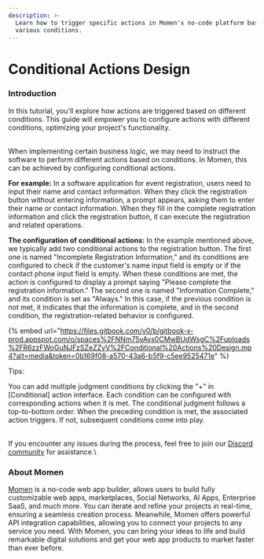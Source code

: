 ```yaml
---
description: >-
  Learn how to trigger specific actions in Momen's no-code platform based on
  various conditions.
---
```


# Conditional Actions Design

### Introduction

In this tutorial, you'll explore how actions are triggered based on different conditions. This guide will empower you to configure actions with different conditions, optimizing your project's functionality.

\
When implementing certain business logic, we may need to instruct the software to perform different actions based on conditions. In Momen, this can be achieved by configuring conditional actions.

**For example:** In a software application for event registration, users need to input their name and contact information. When they click the registration button without entering information, a prompt appears, asking them to enter their name or contact information. When they fill in the complete registration information and click the registration button, it can execute the registration and related operations.

**The configuration of conditional actions:** In the example mentioned above, we typically add two conditional actions to the registration button. The first one is named "Incomplete Registration Information," and its conditions are configured to check if the customer's name input field is empty or if the contact phone input field is empty. When these conditions are met, the action is configured to display a prompt saying "Please complete the registration information." The second one is named "Information Complete," and its condition is set as "Always." In this case, if the previous condition is not met, it indicates that the information is complete, and in the second condition, the registration-related behavior is configured.

{% embed url="https://files.gitbook.com/v0/b/gitbook-x-prod.appspot.com/o/spaces%2FNNm75vAys0CMwBUdWsgC%2Fuploads%2FR6zzFWoGuNJFzSZeZZyV%2FConditional%20Actions%20Design.mp4?alt=media&token=0b169f08-a570-43a6-b5f9-c5ee9525471e" %}



Tips:&#x20;

You can add multiple judgment conditions by clicking the "+" in \[Conditional] action interface. Each condition can be configured with corresponding actions when it is met. The conditional judgment follows a top-to-bottom order. When the preceding condition is met, the associated action triggers. If not, subsequent conditions come into play.

\
If you encounter any issues during the process, feel free to join our [Discord community](https://discord.com/invite/UCyhySSXfz.) for assistance.\


### About Momen

[Momen](https://momen.app/?channel=blog-about) is a no-code web app builder, allows users to build fully customizable web apps, marketplaces, Social Networks, AI Apps, Enterprise SaaS, and much more. You can iterate and refine your projects in real-time, ensuring a seamless creation process. Meanwhile, Momen offers powerful API integration capabilities, allowing you to connect your projects to any service you need. With Momen, you can bring your ideas to life and build remarkable digital solutions and get your web app products to market faster than ever before.
